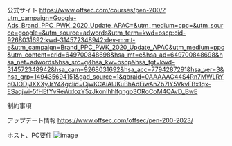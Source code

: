 公式サイト
https://www.offsec.com/courses/pen-200/?utm_campaign=Google-Ads_Brand_PPC_PWK_2020_Update_APAC=&utm_medium=cpc=&utm_source=google=&utm_source=adwords&utm_term=kwd=oscp:cid-9268031692:kwd-314572348942:dev-m:mt-e&utm_campaign=Brand_PPC_PWK_2020_Update_APAC&utm_medium=ppc&utm_content=crid=649700848698&hsa_mt=e&hsa_ad=649700848698&hsa_net=adwords&hsa_src=g&hsa_kw=oscp&hsa_tgt=kwd-314572348942&hsa_cam=9268031692&hsa_acc=7794287291&hsa_ver=3&hsa_grp=149435694151&gad_source=1&gbraid=0AAAAAC44S4Rn7MWLRYq0JODjJXXXyJrY4&gclid=CjwKCAiAlJKuBhAdEiwAnZb7lY5VkvFBx1qx-ESaqjwi-5fHEfYvReWxlozY5zJkonIhhlfgngo3ORoCoM4QAvD_BwE

 制約事項

 アップデート情報
https://www.offsec.com/offsec/pen-200-2023/

ホスト、PC要件
![image](https://github.com/user-attachments/assets/61418593-4b0e-442f-96f4-fe5f235b962c)

